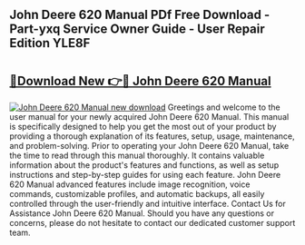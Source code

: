 ## John Deere 620 Manual PDf Free Download - Part-yxq Service Owner Guide - User Repair Edition YLE8F

# <h2><a href="http://bc88840.oget.top/?id=John+Deere+620+Manual">🔗Download New 👉🔴 John Deere 620 Manual</a></h2>

[![John Deere 620 Manual new download](https://i.imgur.com/5g1atiW.png)](http://bc88840.oget.top/?id=John+Deere+620+Manual)
Greetings and welcome to the user manual for your newly acquired John Deere 620 Manual. This manual is specifically designed to help you get the most out of your product by providing a thorough explanation of its features, setup, usage, maintenance, and problem-solving. Prior to operating your John Deere 620 Manual, take the time to read through this manual thoroughly. It contains valuable information about the product's features and functions, as well as setup instructions and step-by-step guides for using each feature. John Deere 620 Manual advanced features include image recognition, voice commands, customizable profiles, and automatic backups, all easily controlled through the user-friendly and intuitive interface. Contact Us for Assistance John Deere 620 Manual. Should you have any questions or concerns, please do not hesitate to contact our dedicated customer support team.
